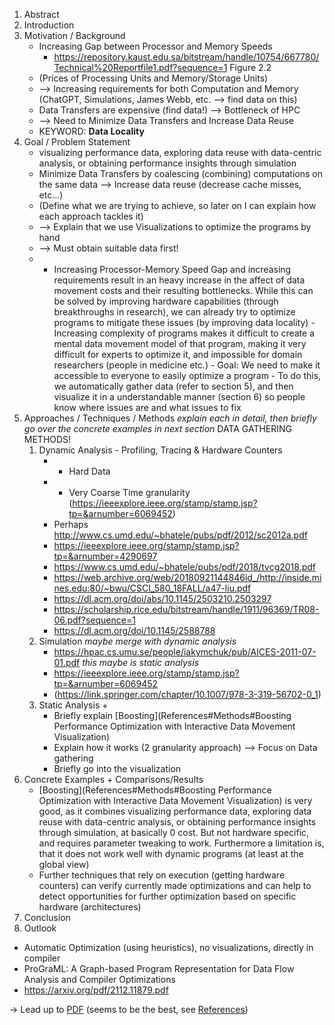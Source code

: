 1. Abstract
2. Introduction
3. Motivation / Background
	 - Increasing Gap between Processor and Memory Speeds
		 - https://repository.kaust.edu.sa/bitstream/handle/10754/667780/Technical%20Reportfile1.pdf?sequence=1 Figure 2.2
	 - (Prices of Processing Units and Memory/Storage Units)
	 - --> Increasing requirements for both Computation and Memory (ChatGPT, Simulations, James Webb, etc. --> find data on this)
	 - Data Transfers are expensive (find data!) --> Bottleneck of HPC
	 - --> Need to Minimize Data Transfers and Increase Data Reuse
	 - KEYWORD: **Data Locality**
1. Goal / Problem Statement
	- visualizing performance data, exploring data reuse with data-centric analysis, or obtaining performance insights through simulation
	- Minimize Data Transfers by coalescing (combining) computations on the same data --> Increase data reuse (decrease cache misses, etc...)
	- (Define what we are trying to achieve, so later on I can explain how each approach tackles it)
	- --> Explain that we use Visualizations to optimize the programs by hand
	- --> Must obtain suitable data first!
	- - Increasing Processor-Memory Speed Gap and increasing requirements result in an heavy increase in the affect of data movement costs and their resulting bottlenecks. While this can be solved by improving hardware capabilities (through breakthroughs in research), we can already try to optimize programs to mitigate these issues (by improving data locality) - Increasing complexity of programs makes it difficult to create a mental data movement model of that program, making it very difficult for experts to optimize it, and impossible for domain researchers (people in medicine etc.) - Goal: We need to make it accessible to everyone to easily optimize a program - To do this, we automatically gather data (refer to section 5), and then visualize it in a understandable manner (section 6) so people know where issues are and what issues to fix
1. Approaches / Techniques / Methods _explain each in detail, then briefly go over the concrete examples in next section_ DATA GATHERING METHODS!
	1. Dynamic Analysis -  Profiling, Tracing & Hardware Counters
		 - + Hard Data
		 - - Very Coarse Time granularity (https://ieeexplore.ieee.org/stamp/stamp.jsp?tp=&arnumber=6069452)
		 - Perhaps http://www.cs.umd.edu/~bhatele/pubs/pdf/2012/sc2012a.pdf
		 - https://ieeexplore.ieee.org/stamp/stamp.jsp?tp=&arnumber=4290697
		 - https://www.cs.umd.edu/~bhatele/pubs/pdf/2018/tvcg2018.pdf
		 - https://web.archive.org/web/20180921144846id_/http://inside.mines.edu:80/~bwu/CSCI_580_18FALL/a47-liu.pdf
		 - https://dl.acm.org/doi/abs/10.1145/2503210.2503297
		 - https://scholarship.rice.edu/bitstream/handle/1911/96369/TR08-06.pdf?sequence=1
		 - https://dl.acm.org/doi/10.1145/2588788
	3. Simulation _maybe merge with dynamic analysis_
		 - https://hpac.cs.umu.se/people/iakymchuk/pub/AICES-2011-07-01.pdf _this maybe is static analysis_
		 - https://ieeexplore.ieee.org/stamp/stamp.jsp?tp=&arnumber=6069452
		 - (https://link.springer.com/chapter/10.1007/978-3-319-56702-0_1)
	1. Static Analysis + 
		- Briefly explain [Boosting](References#Methods#Boosting Performance Optimization with Interactive  Data Movement Visualization)
		- Explain how it works (2 granularity approach) --> Focus on Data gathering
		- Briefly go into the visualization
2. Concrete Examples + Comparisons/Results
	- [Boosting](References#Methods#Boosting Performance Optimization with Interactive  Data Movement Visualization) is very good, as it combines visualizing performance data, exploring data reuse with data-centric analysis, or obtaining performance insights through simulation, at basically 0 cost. But not hardware specific, and requires parameter tweaking to work. Furthermore a limitation is, that it does not work well with dynamic programs (at least at the global view)
	- Further techniques that rely on execution (getting hardware counters) can verify currently made optimizations and can help to detect opportunities for further optimization based on specific hardware (architectures)
3. Conclusion
4. Outlook
 - Automatic Optimization (using heuristics), no visualizations, directly in compiler
 - ProGraML: A Graph-based Program Representation for Data Flow Analysis and Compiler Optimizations
 - https://arxiv.org/pdf/2112.11879.pdf

-> Lead up to [PDF](reference_pdfs/Boosting_Performance_Optimization_with_Interactive_Data_Movement_Visualization.pdf) (seems to be the best, see [References](References))